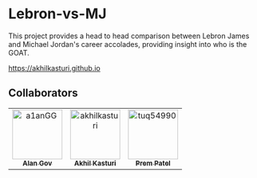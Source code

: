 # Lebron-vs-MJ

This project provides a head to head comparison between Lebron James and Michael Jordan's career accolades, providing insight into who is the GOAT.

https://akhilkasturi.github.io

## Collaborators

[//]: # ( readme: collaborators -start )
<table>
<tr>
    <td align="center">
        <a href="https://github.com/a1anGG">
            <img src="https://avatars.githubusercontent.com/u/93220612?v=4" width="100;" alt="a1anGG"/>
            <br />
            <sub><b>Alan Gov</b></sub>
        </a>
    </td>
    <td align="center">
        <a href="https://github.com/akhilkasturi">
            <img src="https://avatars.githubusercontent.com/u/117470270?v=4" width="100;" alt="akhilkasturi"/>
            <br />
            <sub><b>Akhil Kasturi</b></sub>
        </a>
    </td>
    <td align="center">
        <a href="https://github.com/tuq54990">
            <img src="https://avatars.githubusercontent.com/u/160037038?v=4" width="100;" alt="tuq54990"/>
            <br />
            <sub><b>Prem Patel</b></sub>
        </a>
    </td>
    
    
</tr>
</table>

[//]: # ( readme: collaborators -end )
